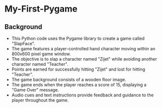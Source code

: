 # My-First-Pygame

## Background

- This Python code uses the Pygame library to create a game called "SlapFace".
- The game features a player-controlled hand character moving within an 800x600 pixel game window.
- The objective is to slap a character named "Zijet" while avoiding another character named "Teacher".
- Points are earned for successfully hitting "Zijet" and lost for hitting "Teacher".
- The game background consists of a wooden floor image.
- The game ends when the player reaches a score of 15, displaying a "Game Over" message.
- Audio cues and text instructions provide feedback and guidance to the player throughout the game.
